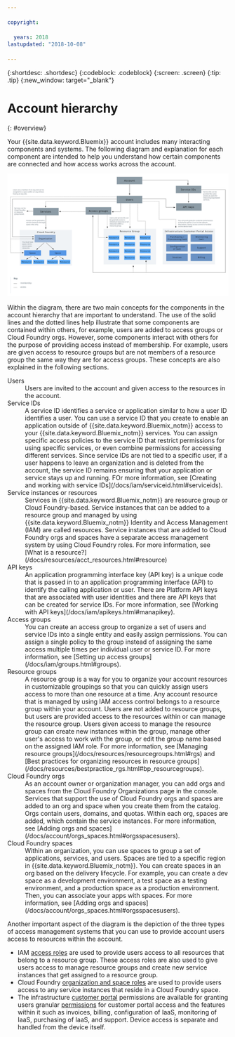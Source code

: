 ```yaml
---

copyright:

  years: 2018
lastupdated: "2018-10-08"

---
```


{:shortdesc: .shortdesc}
{:codeblock: .codeblock}
{:screen: .screen}
{:tip: .tip}
{:new_window: target="_blank"}

# Account hierarchy
{: #overview}

Your {{site.data.keyword.Bluemix}} account includes many interacting components and systems. The following diagram and explanation for each component are intended to help you understand how certain components are connected and how access works across the account. 

<a href="https://console.bluemix.net/docs/api/content/account/images/account_diagram.svg">
  <img src="images/account_diagram.svg" alt="account diagram">
</a>

Within the diagram, there are two main concepts for the components in the account hierarchy that are important to understand. The use of the solid lines and the dotted lines help illustrate that some components are contained within others, for example, users are added to access groups or Cloud Foundry orgs. However, some components interact with others for the purpose of providing access instead of membership. For example, users are given access to resource groups but are not members of a resource group the same way they are for access groups. These concepts are also explained in the following sections.

<dl>
<dt>Users</dt>
<dd>Users are invited to the account and given access to the resources in the account.</dd>
<dt>Service IDs</dt>
<dd>A service ID identifies a service or application similar to how a user ID identifies a user. You can use a service ID that you create to enable an application outside of {{site.data.keyword.Bluemix_notm}} access to your {{site.data.keyword.Bluemix_notm}} services. You can assign specific access policies to the service ID that restrict permissions for using specific services, or even combine permissions for accessing different services. Since service IDs are not tied to a specific user, if a user happens to leave an organization and is deleted from the account, the service ID remains ensuring that your application or service stays up and running. FOr more information, see [Creating and working with service IDs](/docs/iam/serviceid.html#serviceids).</dd>
<dt>Service instances or resources</dt>
<dd>Services in {{site.data.keyword.Bluemix_notm}} are resource group or Cloud Foundry-based. Service instances that can be added to a resource group and managed by using {{site.data.keyword.Bluemix_notm}} Identity and Access Management (IAM) are called resources. Service instances that are added to Cloud Foundry orgs and spaces have a separate access management system by using Cloud Foundry roles. For more information, see [What is a resource?](/docs/resources/acct_resources.html#resource)</dd>
<dt>API keys</dt>
<dd>An application programming interface key (API key) is a unique code that is passed in to an application programming interface (API) to identify the calling application or user. There are Platform API keys that are associated with user identities and there are API keys that can be created for service IDs. For more information, see [Working with API keys](/docs/iam/apikeys.html#manapikey).</dd>
<dt>Access groups</dt>
<dd>You can create an access group to organize a set of users and service IDs into a single entity and easily assign permissions. You can assign a single policy to the group instead of assigning the same access multiple times per individual user or service ID. For more information, see [Setting up access groups](/docs/iam/groups.html#groups).</dd>
<dt>Resource groups</dt>
<dd>A resource group is a way for you to organize your account resources in customizable groupings so that you can quickly assign users access to more than one resource at a time. Any account resource that is managed by using IAM access control belongs to a resource group within your account. Users are not added to resource groups, but users are provided access to the resources within or can manage the resource group. Users given access to manage the resource group can create new instances within the group, manage other user's access to work with the group, or edit the group name based on the assigned IAM role. For more information, see [Managing resource groups](/docs/resources/resourcegroups.html#rgs) and [Best practices for organizing resources in resource groups](/docs/resources/bestpractice_rgs.html#bp_resourcegroups).</dd>
<dt>Cloud Foundry orgs</dt>
<dd>As an account owner or organization manager, you can add orgs and spaces from the Cloud Foundry Organizations page in the console. Services that support the use of Cloud Foundry orgs and spaces are added to an org and space when you create them from the catalog. Orgs contain users, domains, and quotas. Within each org, spaces are added, which contain the service instances. For more information, see [Adding orgs and spaces](/docs/account/orgs_spaces.html#orgsspacesusers).</dd>
<dt>Cloud Foundry spaces</dt>
<dd>Within an organization, you can use spaces to group a set of applications, services, and users. Spaces are tied to a specific region in {{site.data.keyword.Bluemix_notm}}. You can create spaces in an org based on the delivery lifecycle. For example, you can create a dev space as a development environment, a test space as a testing environment, and a production space as a production environment. Then, you can associate your apps with spaces. For more information, see [Adding orgs and spaces](/docs/account/orgs_spaces.html#orgsspacesusers).</dd>
</dl>

Another important aspect of the diagram is the depiction of the three types of access management systems that you can use to provide account users access to resources within the account. 

* IAM [access roles](/docs/iam/users_roles.html#iamusermanrol) are used to provide users access to all resources that belong to a resource group. These access roles are also used to give users access to manage resource groups and create new service instances that get assigned to a resource group.
* Cloud Foundry [organization and space roles](/docs/iam/cfaccess.html#cfroles) are used to provide users access to any service instances that reside in a Cloud Foundry space.
* The infrastructure [customer portal](/docs/customer-portal/cpwhatis.html#customerportal_whatisCP) permissions are available for granting users granular [permissions](/docs/iam/infrastructureaccess.html#infrapermission) for customer portal access and the features within it such as invoices, billing, configuration of IaaS, monitoring of IaaS, purchasing of IaaS, and support. Device access is separate and handled from the device itself.
